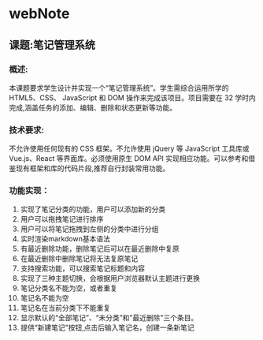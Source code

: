 # webNote

## 课题:笔记管理系统

### 概述:

本课题要求学生设计并实现一个“笔记管理系统”。学生需综合运用所学的 HTML5、CSS、 JavaScript 和 DOM 操作来完成该项目。项目需要在 32 学时内完成,涵盖任务的添加、编辑、删除和状态更新等功能。

### 技术要求:

不允许使用任何现有的 CSS 框架。不允许使用 jQuery 等 JavaScript 工具库或 Vue.js、React 等界面库。必须使用原生 DOM API 实现相应功能。可以参考和借鉴现有框架和库的代码片段,推荐自行封装常用功能。

### 功能实现：

1. 实现了笔记分类的功能，用户可以添加新的分类
2. 用户可以拖拽笔记进行排序
3. 用户可以将笔记拖拽到左侧的分类中进行分组
4. 实时渲染markdown基本语法
5. 有最近删除功能，删除笔记后可以在最近删除中复原
6. 在最近删除中删除笔记将无法复原笔记
7. 支持搜索功能，可以搜索笔记标题和内容
8. 实现了三种主题切换，会根据用户浏览器默认主题进行更换
9. 笔记分类名不能为空，或者重复
10. 笔记名不能为空
11. 笔记名在当前分类下不能重复
12. 显示默认的“全部笔记”、“未分类”和"最近删除"三个条目。
13. 提供“新建笔记”按钮,点击后输入笔记名，创建一条新笔记